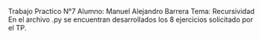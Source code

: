 Trabajo Practico N°7
Alumno: Manuel Alejandro Barrera
Tema: Recursividad
En el archivo .py se encuentran desarrollados los 8 ejercicios solicitado por el TP.